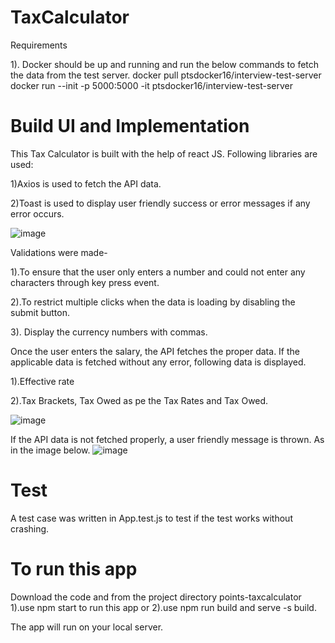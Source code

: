 # TaxCalculator

Requirements

  1). Docker should be up and running and run the below commands to fetch the data from the test server.
    docker pull ptsdocker16/interview-test-server
    docker run --init -p 5000:5000 -it ptsdocker16/interview-test-server
    


# Build UI and Implementation
This Tax Calculator is built with the help of react JS. Following libraries are used:
  
  1)Axios is used to fetch the API data.
  
  2)Toast is used to display user friendly success or error messages if any error occurs.
  
  ![image](https://user-images.githubusercontent.com/56839995/150907192-e6e77beb-fe14-4486-b979-17e89e5cdb19.png)
  
  Validations were made-
  
  1).To ensure that the user only enters a number and could not enter any characters through key press event.
  
  2).To restrict multiple clicks when the data is loading by disabling the submit button.
  
  3). Display the currency numbers with commas.
  
  Once the user enters the salary, the API fetches the proper data. If the applicable data is fetched without any error, following data is displayed.
   
   1).Effective rate
   
   2).Tax Brackets, Tax Owed as pe the Tax Rates and Tax Owed.
   
  ![image](https://user-images.githubusercontent.com/56839995/150908211-27cad426-85d2-4682-846b-0711615a09fe.png)

If the API data is not fetched properly, a user friendly message is thrown. As in the image below.
![image](https://user-images.githubusercontent.com/56839995/150908344-99282e12-975c-42c4-aa8a-c9e50a3d46df.png)

# Test

A test case was written in App.test.js to test if the test works without crashing. 

# To run this app

Download the code and from the project directory points-taxcalculator 
    1).use npm start to run this app or
    2).use npm run build and serve -s build.

The app will run on your local server.
